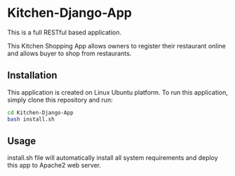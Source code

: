 # Kitchen-Django-App

This is a full RESTful based application. 

This Kitchen Shopping App allows owners to register their restaurant online and allows buyer to shop from restaurants.  

## Installation

This application is created on Linux Ubuntu platform. To run this application, simply clone this repository and run:

```bash
cd Kitchen-Django-App
bash install.sh
```

## Usage

install.sh file will automatically install all system requirements and deploy this app to Apache2 web server. 

